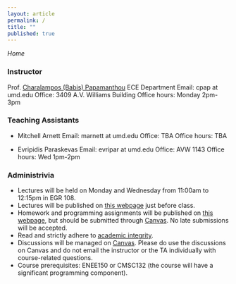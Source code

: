 ```yaml
---
layout: article
permalink: /
title: ""
published: true
---
```


*Home*

### Instructor
Prof. [Charalampos (Babis) Papamanthou](http://www.ece.umd.edu/~cpap) 
ECE Department
Email: cpap at umd.edu
Office: 3409 A.V. Williams Building
Office hours: Monday 2pm-3pm

### Teaching Assistants

* Mitchell Arnett
Email: marnett at umd.edu
Office: TBA
Office hours: TBA




* Evripidis Paraskevas
Email: evripar at umd.edu
Office: AVW 1143
Office hours: Wed 1pm-2pm



### Administrivia

*	Lectures will be held on Monday and Wednesday from 11:00am to 12:15pm in EGR 108.
*	Lectures will be published on [this webpage](http://enee459c.github.io/lectures/) just before class.
*	Homework and programming assignments will be published on [this webpage](http://enee459c.github.io/homeworks/), but should be submitted through [Canvas](https://umd.instructure.com/login). No late submissions will be accepted.
*	Read and strictly adhere to [academic integrity](http://www.faculty.umd.edu/teach/integrity.html). 
*	Discussions will be managed on [Canvas](https://umd.instructure.com/login). Please do use the discussions on Canvas and do not email the instructor or the TA individually with course-related questions.
*	Course prerequisites: ENEE150 or CMSC132 (the course will have a significant programming component).
